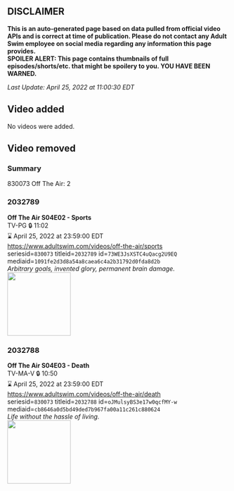 ## DISCLAIMER
**This is an auto-generated page based on data pulled from official video APIs and is correct at time of publication. Please do not contact any Adult Swim employee on social media regarding any information this page provides.**  
**SPOILER ALERT: This page contains thumbnails of full episodes/shorts/etc. that might be spoilery to you. YOU HAVE BEEN WARNED.**  

_Last Update: April 25, 2022 at 11:00:30 EDT_
## Video added
No videos were added.  
## Video removed
### Summary
830073 Off The Air: 2  
### 2032789
**Off The Air S04E02 - Sports**  
TV-PG 🔒 11:02  
⌛ April 25, 2022 at 23:59:00 EDT  
https://www.adultswim.com/videos/off-the-air/sports  
seriesid=`830073` titleid=`2032789` id=`73WE3JsXSTC4uQacg2U9EQ` mediaid=`1091fe2d3d8a54a8caea6c4a2b31792d0fda8d2b`  
_Arbitrary goals, invented glory, permanent brain damage._  
<a href="https://media.cdn.adultswim.com/uploads/20200312/thumbnails/2_20312133764-offtheair_403_dup.jpg"><img src="https://media.cdn.adultswim.com/uploads/20200312/thumbnails/2_20312133764-offtheair_403_dup.jpg" height="144px" /></a>
### 2032788
**Off The Air S04E03 - Death**  
TV-MA-V 🔒 10:50  
⌛ April 25, 2022 at 23:59:00 EDT  
https://www.adultswim.com/videos/off-the-air/death  
seriesid=`830073` titleid=`2032788` id=`oJMulsyBS3e17w0qcfMY-w` mediaid=`cb8646a0d5bd49ded7b967fa00a11c261c880624`  
_Life without the hassle of living._  
<a href="https://media.cdn.adultswim.com/uploads/20200312/thumbnails/2_203121337264-offtheair_402_dup.jpg"><img src="https://media.cdn.adultswim.com/uploads/20200312/thumbnails/2_203121337264-offtheair_402_dup.jpg" height="144px" /></a>
